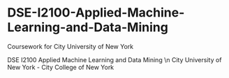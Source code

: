 # DSE-I2100-Applied-Machine-Learning-and-Data-Mining
Coursework for City University of New York


DSE I2100 Applied Machine Learning and Data Mining \n
City University of New York - City College of New York

